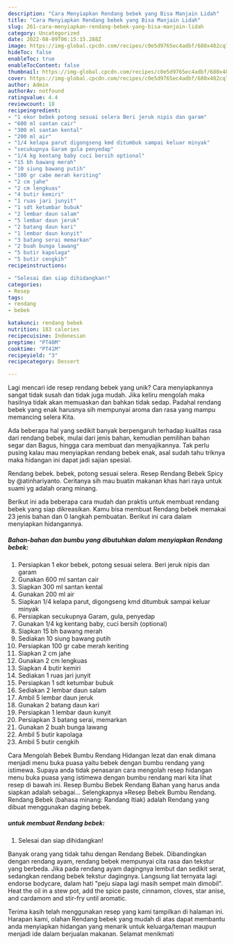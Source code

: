 ```yaml
---
description: "Cara Menyiapkan Rendang bebek yang Bisa Manjain Lidah"
title: "Cara Menyiapkan Rendang bebek yang Bisa Manjain Lidah"
slug: 261-cara-menyiapkan-rendang-bebek-yang-bisa-manjain-lidah
category: Uncategorized
date: 2022-08-09T06:15:15.288Z
image: https://img-global.cpcdn.com/recipes/c0e5d9765ec4adbf/680x482cq70/rendang-bebek-foto-resep-utama.jpg
hideToc: false
enableToc: true
enableTocContent: false
thumbnail: https://img-global.cpcdn.com/recipes/c0e5d9765ec4adbf/680x482cq70/rendang-bebek-foto-resep-utama.jpg
cover: https://img-global.cpcdn.com/recipes/c0e5d9765ec4adbf/680x482cq70/rendang-bebek-foto-resep-utama.jpg
author: Admin
authorAv: notfound
ratingvalue: 4.4
reviewcount: 18
recipeingredient:
- "1 ekor bebek potong sesuai selera Beri jeruk nipis dan garam"
- "600 ml santan cair"
- "300 ml santan kental"
- "200 ml air"
- "1/4 kelapa parut digongseng kmd ditumbuk sampai keluar minyak"
- "secukupnya Garam gula penyedap"
- "1/4 kg kentang baby cuci bersih optional"
- "15 bh bawang merah"
- "10 siung bawang putih"
- "100 gr cabe merah keriting"
- "2 cm jahe"
- "2 cm lengkuas"
- "4 butir kemiri"
- "1 ruas jari junyit"
- "1 sdt ketumbar bubuk"
- "2 lembar daun salam"
- "5 lembar daun jeruk"
- "2 batang daun kari"
- "1 lembar daun kunyit"
- "3 batang serai memarkan"
- "2 buah bunga lawang"
- "5 butir kapolaga"
- "5 butir cengkih"
recipeinstructions:

- "Selesai dan siap dihidangkan!"
categories:
- Resep
tags:
- rendang
- bebek

katakunci: rendang bebek 
nutrition: 183 calories
recipecuisine: Indonesian
preptime: "PT40M"
cooktime: "PT41M"
recipeyield: "3"
recipecategory: Dessert

---
```





Lagi mencari ide resep rendang bebek yang unik? Cara menyiapkannya sangat tidak susah dan tidak juga mudah. Jika keliru mengolah maka hasilnya tidak akan memuaskan dan bahkan tidak sedap. Padahal rendang bebek yang enak harusnya sih mempunyai aroma dan rasa yang mampu memancing selera Kita.





Ada beberapa hal yang sedikit banyak berpengaruh terhadap kualitas rasa dari rendang bebek, mulai dari jenis bahan, kemudian pemilihan bahan segar dan Bagus, hingga cara membuat dan menyajikannya. Tak perlu pusing kalau mau menyiapkan rendang bebek enak,      asal sudah tahu triknya maka hidangan ini dapat jadi sajian spesial.














Rendang bebek. bebek, potong sesuai selera. Resep Rendang Bebek Spicy by @atinhariyanto. Ceritanya sih mau buatin makanan khas hari raya untuk suami yg adalah orang minang.






Berikut ini ada beberapa cara mudah dan praktis untuk membuat rendang bebek yang siap dikreasikan. Kamu bisa membuat Rendang bebek memakai 23 jenis bahan dan 0 langkah pembuatan. Berikut ini cara dalam menyiapkan hidangannya.

<!--inarticleads1-->

##### Bahan-bahan dan bumbu yang dibutuhkan dalam menyiapkan Rendang bebek:

1. Persiapkan 1 ekor bebek, potong sesuai selera. Beri jeruk nipis dan garam
1. Gunakan 600 ml santan cair
1. Siapkan 300 ml santan kental
1. Gunakan 200 ml air
1. Siapkan 1/4 kelapa parut, digongseng kmd ditumbuk sampai keluar minyak
1. Persiapkan secukupnya Garam, gula, penyedap
1. Gunakan 1/4 kg kentang baby, cuci bersih (optional)
1. Siapkan 15 bh bawang merah
1. Sediakan 10 siung bawang putih
1. Persiapkan 100 gr cabe merah keriting
1. Siapkan 2 cm jahe
1. Gunakan 2 cm lengkuas
1. Siapkan 4 butir kemiri
1. Sediakan 1 ruas jari junyit
1. Persiapkan 1 sdt ketumbar bubuk
1. Sediakan 2 lembar daun salam
1. Ambil 5 lembar daun jeruk
1. Gunakan 2 batang daun kari
1. Persiapkan 1 lembar daun kunyit
1. Persiapkan 3 batang serai, memarkan
1. Gunakan 2 buah bunga lawang
1. Ambil 5 butir kapolaga
1. Ambil 5 butir cengkih


Cara Mengolah Bebek Bumbu Rendang Hidangan lezat dan enak dimana menjadi menu buka puasa yaitu bebek dengan bumbu rendang yang istimewa. Supaya anda tidak penasaran cara mengolah resep hidangan menu buka puasa yang istimewa dengan bumbu rendang mari kita lihat resep di bawah ini. Resep Bumbu Bebek Rendang Bahan yang harus anda siapkan adalah sebagai… Selengkapnya »Resep Bebek Bumbu Rendang. Rendang Bebek (bahasa minang: Randang Itiak) adalah Rendang yang dibuat menggunakan daging bebek. 

<!--inarticleads2-->

#####  untuk membuat Rendang bebek:


1. Selesai dan siap dihidangkan!

Banyak orang yang tidak tahu dengan Rendang Bebek. Dibandingkan dengan rendang ayam, rendang bebek mempunyai cita rasa dan tekstur yang berbeda. Jika pada rendang ayam dagingnya lembut dan sedikit serat, sedangkan rendang bebek tekstur dagingnya. Langsung liat ternyata lagi endorse bodycare, dalam hati &#34;peju siapa lagi masih sempet main dimobil&#34;. Heat the oil in a stew pot, add the spice paste, cinnamon, cloves, star anise, and cardamom and stir-fry until aromatic. 

Terima kasih telah menggunakan resep yang kami tampilkan di halaman ini. Harapan kami, olahan Rendang bebek yang mudah di atas dapat membantu anda menyiapkan hidangan yang menarik untuk keluarga/teman maupun menjadi ide dalam berjualan makanan. Selamat menikmati
